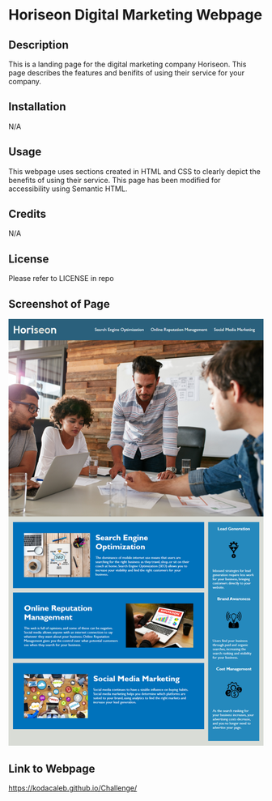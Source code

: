 # Horiseon Digital Marketing Webpage

## Description

This is a landing page for the digital marketing company Horiseon. This page describes the features and benifits of using their service for your company. 


## Installation

N/A

## Usage

This webpage uses sections created in HTML and CSS to clearly depict the benefits of using their service. This page has been modified for accessibility using Semantic HTML.

## Credits

N/A

## License

Please refer to LICENSE in repo

## Screenshot of Page
![The Horiseon webpage includes a navigation bar, a header image, and cards with text and images at the bottom of the page.](./Assets/01-html-css-git-homework-demo.png)

## Link to Webpage

https://kodacaleb.github.io/Challenge/
